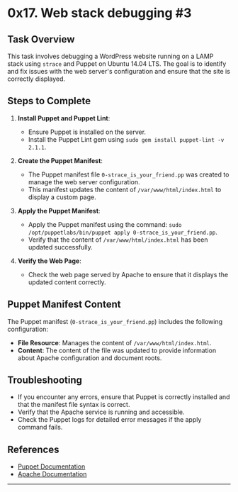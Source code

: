 # 0x17. Web stack debugging #3

## Task Overview

This task involves debugging a WordPress website running on a LAMP stack using `strace` and Puppet on Ubuntu 14.04 LTS. The goal is to identify and fix issues with the web server's configuration and ensure that the site is correctly displayed.

## Steps to Complete

1. **Install Puppet and Puppet Lint**:
   - Ensure Puppet is installed on the server.
   - Install the Puppet Lint gem using `sudo gem install puppet-lint -v 2.1.1`.

2. **Create the Puppet Manifest**:
   - The Puppet manifest file `0-strace_is_your_friend.pp` was created to manage the web server configuration.
   - This manifest updates the content of `/var/www/html/index.html` to display a custom page.

3. **Apply the Puppet Manifest**:
   - Apply the Puppet manifest using the command: `sudo /opt/puppetlabs/bin/puppet apply 0-strace_is_your_friend.pp`.
   - Verify that the content of `/var/www/html/index.html` has been updated successfully.

4. **Verify the Web Page**:
   - Check the web page served by Apache to ensure that it displays the updated content correctly.

## Puppet Manifest Content

The Puppet manifest (`0-strace_is_your_friend.pp`) includes the following configuration:

- **File Resource**: Manages the content of `/var/www/html/index.html`.
- **Content**: The content of the file was updated to provide information about Apache configuration and document roots.

## Troubleshooting

- If you encounter any errors, ensure that Puppet is correctly installed and that the manifest file syntax is correct.
- Verify that the Apache service is running and accessible.
- Check the Puppet logs for detailed error messages if the apply command fails.

## References

- [Puppet Documentation](https://puppet.com/docs/puppet/latest/puppet_index.html)
- [Apache Documentation](https://httpd.apache.org/docs/)

---
